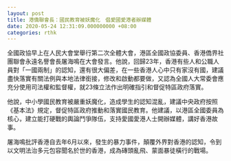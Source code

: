 ```yaml
---
layout: post
title: 港僑聯會長：國民教育被妖魔化　倡愛國愛港者辦媒體
date: 2020-05-24 12:31:09.000000000 +08:00
categories: rthk
---
```


全國政協早上在人民大會堂舉行第二次全體大會，港區全國政協委員、香港僑界社團聯會永遠名譽會長屠海鳴在大會發言。他說，回歸23年，香港有些人和公職人員對「一國兩制」的認知，還有很大偏差，在一些香港人心中只有家沒有國，建議盡快落實有關法例與本地法律銜接，修改和啟動都要做，又認為全國人大常委會應充分使用司法權和監督權，就23條立法作出明確指引和督促特區政府落實。

他說，中小學國民教育被嚴重妖魔化，造成學生的認知混亂，建議中央政府按照《基本法》規定，督促特區政府推動和落實國民教育。他建議，以港區全國委員為核心，建立能打硬戰的輿論鬥爭隊伍，支持愛國愛港人士開辦媒體，講好香港故事。

屠海鳴批評香港自去年6月以來，發生的暴力事件，顛覆外界對香港的認知，令到以文明法治多元包容聞名於世的香港，成為磚頭亂飛、蒙面暴徒橫行的戰場。
